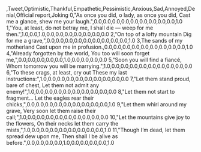 ,Tweet,Optimistic,Thankful,Empathetic,Pessimistic,Anxious,Sad,Annoyed,Denial,Official report,Joking
0,"As once you did, o lady, as once you did, Cast me a glance, shew me your laugh.",0.0,0.0,0.0,0.0,0.0,0.0,0.0,0.0,0.0,1.0
1,"You, at least, do not betray me, I shall die — weep for me then.",1.0,0.0,1.0,0.0,0.0,0.0,0.0,0.0,0.0,0.0
2,"On top of a lofty mountain Dig for me a grave,",0.0,0.0,0.0,0.0,0.0,0.0,0.0,0.0,0.0,1.0
3,The sands of my motherland Cast upon me in profusion.,0.0,0.0,0.0,0.0,0.0,0.0,0.0,0.0,0.0,1.0
4,"Already forgotten by the world, You too will soon forget me,",0.0,0.0,0.0,0.0,0.0,1.0,0.0,0.0,0.0,0.0
5,"Soon you will find a fiancé, Whom tomorrow you will be marrying.",1.0,0.0,0.0,0.0,0.0,0.0,0.0,0.0,0.0,0.0
6,"To these crags, at least, cry out These my last instructions:",1.0,0.0,0.0,0.0,0.0,0.0,0.0,0.0,0.0,0.0
7,"Let them stand proud, bare of chest, Let them not admit any enemy!",1.0,0.0,0.0,0.0,0.0,0.0,0.0,0.0,0.0,0.0
8,"Let them not start to fragment... Let the eagles rear their chicks,",0.0,0.0,0.0,0.0,0.0,0.0,0.0,0.0,0.0,1.0
9,"Let them whirl around my grave, Very soon let them raise their call;",1.0,0.0,0.0,0.0,0.0,0.0,0.0,0.0,0.0,0.0
10,"Let the mountains give joy to the flowers, On their necks let them carry the mists,",1.0,0.0,0.0,0.0,0.0,0.0,0.0,0.0,0.0,1.0
11,"Though I’m dead, let them spread dew upon me, Then shall I be alive as before.",0.0,0.0,0.0,0.0,1.0,0.0,0.0,0.0,0.0,1.0
